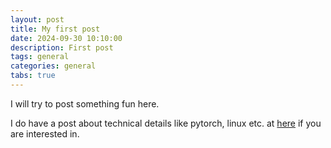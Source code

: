 ```yaml
---
layout: post
title: My first post
date: 2024-09-30 10:10:00
description: First post
tags: general
categories: general
tabs: true
---
```


I will try to post something fun here. 

I do have a post about technical details like pytorch, linux etc. at [here](https://beilong-tang.github.io/technical_blog/) if you are interested in.